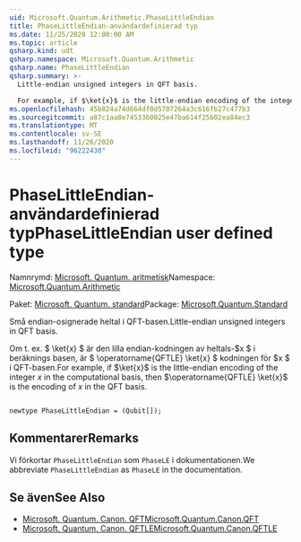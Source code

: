 ```yaml
---
uid: Microsoft.Quantum.Arithmetic.PhaseLittleEndian
title: PhaseLittleEndian-användardefinierad typ
ms.date: 11/25/2020 12:00:00 AM
ms.topic: article
qsharp.kind: udt
qsharp.namespace: Microsoft.Quantum.Arithmetic
qsharp.name: PhaseLittleEndian
qsharp.summary: >-
  Little-endian unsigned integers in QFT basis.

  For example, if $\ket{x}$ is the little-endian encoding of the integer $x$ in the computational basis, then $\operatorname{QFTLE} \ket{x}$ is the encoding of $x$ in the QFT basis.
ms.openlocfilehash: 45b824a74d664df0d5707264a3c616fb27c477b3
ms.sourcegitcommit: a87c1aa8e7453360025e47ba614f25b02ea84ec3
ms.translationtype: MT
ms.contentlocale: sv-SE
ms.lasthandoff: 11/26/2020
ms.locfileid: "96222430"
---
```

# <a name="phaselittleendian-user-defined-type"></a><span data-ttu-id="213df-102">PhaseLittleEndian-användardefinierad typ</span><span class="sxs-lookup"><span data-stu-id="213df-102">PhaseLittleEndian user defined type</span></span>

<span data-ttu-id="213df-103">Namnrymd: [Microsoft. Quantum. aritmetisk](xref:Microsoft.Quantum.Arithmetic)</span><span class="sxs-lookup"><span data-stu-id="213df-103">Namespace: [Microsoft.Quantum.Arithmetic](xref:Microsoft.Quantum.Arithmetic)</span></span>

<span data-ttu-id="213df-104">Paket: [Microsoft. Quantum. standard](https://nuget.org/packages/Microsoft.Quantum.Standard)</span><span class="sxs-lookup"><span data-stu-id="213df-104">Package: [Microsoft.Quantum.Standard](https://nuget.org/packages/Microsoft.Quantum.Standard)</span></span>


<span data-ttu-id="213df-105">Små endian-osignerade heltal i QFT-basen.</span><span class="sxs-lookup"><span data-stu-id="213df-105">Little-endian unsigned integers in QFT basis.</span></span>

<span data-ttu-id="213df-106">Om t. ex. $ \ket{x} $ är den lilla endian-kodningen av heltals-$x $ i beräknings basen, är $ \operatorname{QFTLE} \ket{x} $ kodningen för $x $ i QFT-basen.</span><span class="sxs-lookup"><span data-stu-id="213df-106">For example, if $\ket{x}$ is the little-endian encoding of the integer $x$ in the computational basis, then $\operatorname{QFTLE} \ket{x}$ is the encoding of $x$ in the QFT basis.</span></span>

```qsharp

newtype PhaseLittleEndian = (Qubit[]);
```



## <a name="remarks"></a><span data-ttu-id="213df-107">Kommentarer</span><span class="sxs-lookup"><span data-stu-id="213df-107">Remarks</span></span>

<span data-ttu-id="213df-108">Vi förkortar `PhaseLittleEndian` som `PhaseLE` i dokumentationen.</span><span class="sxs-lookup"><span data-stu-id="213df-108">We abbreviate `PhaseLittleEndian` as `PhaseLE` in the documentation.</span></span>

## <a name="see-also"></a><span data-ttu-id="213df-109">Se även</span><span class="sxs-lookup"><span data-stu-id="213df-109">See Also</span></span>

- [<span data-ttu-id="213df-110">Microsoft. Quantum. Canon. QFT</span><span class="sxs-lookup"><span data-stu-id="213df-110">Microsoft.Quantum.Canon.QFT</span></span>](xref:Microsoft.Quantum.Canon.QFT)
- [<span data-ttu-id="213df-111">Microsoft. Quantum. Canon. QFTLE</span><span class="sxs-lookup"><span data-stu-id="213df-111">Microsoft.Quantum.Canon.QFTLE</span></span>](xref:Microsoft.Quantum.Canon.QFTLE)